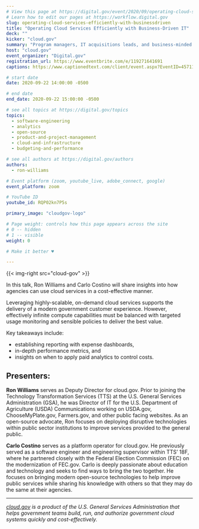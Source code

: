 ```yaml
---
# View this page at https://digital.gov/event/2020/09/operating-cloud-services-efficiently-with-businessdriven
# Learn how to edit our pages at https://workflow.digital.gov
slug: operating-cloud-services-efficiently-with-businessdriven
title: "Operating Cloud Services Efficiently with Business-Driven IT"
deck: ""
kicker: "cloud.gov"
summary: "Program managers, IT acquisitions leads, and business-minded IT professionals will receive in-depth guidance to improve cloud efficiency, optimization, and effective cost controls. "
host: "cloud.gov"
event_organizer: "Digital.gov"
registration_url: https://www.eventbrite.com/e/119271641691
captions: https://www.captionedtext.com/client/event.aspx?EventID=4571131&CustomerID=321

# start date
date: 2020-09-22 14:00:00 -0500

# end date
end_date: 2020-09-22 15:00:00 -0500

# see all topics at https://digital.gov/topics
topics: 
  - software-engineering
  - analytics
  - open-source
  - product-and-project-management
  - cloud-and-infrastructure
  - budgeting-and-performance

# see all authors at https://digital.gov/authors
authors: 
  - ron-williams

# Event platform (zoom, youtube_live, adobe_connect, google)
event_platform: zoom

# YouTube ID
youtube_id: RQP02kn7P5s

primary_image: "cloudgov-logo"

# Page weight: controls how this page appears across the site
# 0 -- hidden
# 1 -- visible
weight: 0

# Make it better ♥

---
```


{{< img-right src="cloud-gov" >}}

In this talk, Ron Williams and Carlo Costino will share insights into how agencies can use cloud services in a cost-effective manner. 

Leveraging highly-scalable, on-demand cloud services supports the delivery of a modern government customer experience. However, effectively infinite compute capabilities must be balanced with targeted usage monitoring and sensible policies to deliver the best value. 

Key takeaways include: 

 - establishing reporting with expense dashboards, 
 - in-depth performance metrics, and 
 - insights on when to apply paid analytics to control costs.

## Presenters:

**Ron Williams** serves as Deputy Director for cloud.gov. Prior to joining the Technology Transformation Services (TTS) at the U.S. General Services Administration (GSA), he was Director of IT for the U.S. Department of Agriculture (USDA) Communications working on USDA.gov, ChooseMyPlate.gov, Farmers.gov, and other public facing websites. As an open-source advocate, Ron focuses on deploying disruptive technologies within public sector institutions to improve services provided to the general public.

**Carlo Costino** serves as a platform operator for cloud.gov. He previously served as a software engineer and engineering supervisor within TTS’ 18F, where he partnered closely with the Federal Election Commission (FEC) on the modernization of FEC.gov. Carlo is deeply passionate about education and technology and seeks to find ways to bring the two together. He focuses on bringing modern open-source technologies to help improve public services while sharing his knowledge with others so that they may do the same at their agencies.

---

*[cloud.gov](https://cloud.gov/) is a product of the U.S. General Services Administration that helps government teams build, run, and authorize government cloud systems quickly and cost-effectively.*
